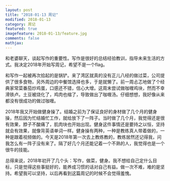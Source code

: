 ```yaml
---
layout: post
title: "2018-01-13 周记"
modified: 2018-01-13
category: 周记
featured: true
imagefeature: 2018-01-13/feature.jpg
comments: false
mathjax: 
---
```


和老婆聊天，谈起写作的重要性。写作是很好的总结经验教训，指导未来生活的方式。我决定2018年开始写周记，希望不是一个flag。

和写作一起被再次拾起的是锅铲。来了湾区就真的没有正儿八经的做过菜，公司提供了很多食物，另外周边的中餐馆选择也多，于是就懒了。前一周忐忑地做了个经典家常菜番茄炒鸡蛋，口感还不错，信心大增。这周末尝试做咖喱鸡块，然而不幸滑铁卢。土豆被烧化了，鸡肉也缩了，导致做出了咖喱汤。仔细想想，我好像从来都没有很成功的做过咖喱。

2018年我又开始做健身操了。结婚之前为了保证良好的身材做了几个月的健身操，然后因为忙结婚忙工作，就给放下了一阵子。当时做了几个月，我觉得还是很有效果，脖子不酸痛了，肌肉块也开始出现。健身这件事情还是要持之以恒，坚持就会有效果，就像背英语单词一样。健身操有两种，一种是教练真人带着做的，一种是跟着视频做的。今天是2018年第一次去上教练教的，教练居然还记得我，问我怎么有一阵子没有来了。隔了好几个月还能记着一个不熟的人，我觉得也是一个很牛的技能。

总得来说，2018年初开了几个头：写作，做菜，健身。我不想给自己定什么目标，只是觉得这些事挺好的，能养成习惯的话对自己有益。做一次不难，难的是坚持。希望我可以坚持，以后再看到这篇周记的时候不会觉得羞愧。


